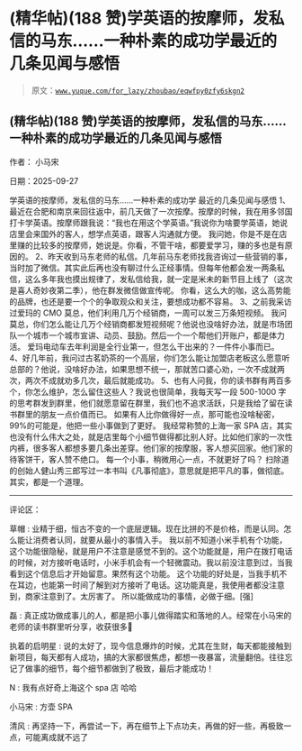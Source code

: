 # (精华帖)(188 赞)学英语的按摩师，发私信的马东……一种朴素的成功学最近的几条见闻与感悟

> 原文：[`www.yuque.com/for_lazy/zhoubao/eqwfpy0zfy6skgn2`](https://www.yuque.com/for_lazy/zhoubao/eqwfpy0zfy6skgn2)

## (精华帖)(188 赞)学英语的按摩师，发私信的马东……一种朴素的成功学最近的几条见闻与感悟

作者： 小马宋

日期：2025-09-27

学英语的按摩师，发私信的马东……一种朴素的成功学 最近的几条见闻与感悟
1、最近在合肥和南京来回往返中，前几天做了一次按摩。按摩的时候，我在用多邻国打卡学英语。按摩师跟我说：“我也在用这个学英语。”我说你为啥要学英语，她说店里会来国外的客人，想学点英语，跟客人沟通就方便。
我问她，你是不是在店里赚的比较多的按摩师，她说是。你看，不管干啥，都要爱学习，赚的多也是有原因的。
2、昨天收到马东老师的私信。几年前马东老师找我咨询过一些营销的事，当时加了微信。其实此后再也没有聊过什么正经事情。但每年他都会发一两条私信，这么多年我也摸出规律了，发私信给我，就一定是米未的新节目上线了（这次是喜人奇妙夜第二季），他在群发微信做宣传呢。
你看，这么大的咖，这么高势能的品牌，也还是要一个个的争取观众和关注，要想成功都不容易。
3、之前我采访过爱玛的 CMO 莫总，他们利用几万个经销商，一周可以发三万条短视频。
我问莫总，你们怎么能让几万个经销商都发短视频呢？他说也没啥好办法，就是市场团队一个城市一个城市宣讲、动员、鼓励。然后一个一个帮他们开账户，都是体力活。
爱玛电动车去年利润是全行业第一，但怎么干出来的？一件件小事而已。
4、好几年前，我问过古茗奶茶的一个高层，你们怎么能让加盟店老板这么愿意听总部的？他说，没啥好办法，如果思想不统一，那就苦口婆心劝，一次不成就两次，两次不成就劝多几次，最后就能成功。
5、也有人问我，你的读书群有两百多个，你怎么维护，怎么留住这些人？我说也很简单，我每天写一段 500-1000 字的思考群发到群里，他们就愿意留在群里，我们也不追求活跃，只是我给了留在读书群里的朋友一点价值而已。
如果有人比你做得好一点，那可能也没啥秘密，99%的可能是，他把一些小事做到了更好。
我经常称赞的上海一家 SPA 店，其实也没有什么伟大之处，就是店里每个小细节做得都比别人好。比如他们家的一次性内裤，很多客人都想多要几条出差穿。他们家的按摩服，客人想买回家。他们家的待客饼干，客人赞不绝口。
每一个小事，稍微用心一点，不就更好了吗？ 扫除道的创始人健山秀三郎写过一本书叫《凡事彻底》，意思就是把平凡的事，做彻底。 其实，都是一个道理。

* * *

评论区：

草帽 : 业精于细，恒古不变的一个底层逻辑。现在比拼的不是价格，而是认同。怎么能让消费者认同，就要从最小的事情入手。
我以前不知道小米手机有个功能，这个功能很隐秘，就是用户不注意是感觉不到的。这个功能就是，用户在拨打电话的时候，对方接听电话时，小米手机会有一个轻微震动。我以前没注意到过，当我看到这个信息后才开始留意。果然有这个功能。
这个功能的好处是，当我手机不在耳边，也能第一时间了解到对方接听了电话。这功能真是，我使用者都没注意到，商家注意到了。太厉害了。
所以能做成功的事情，必做于细。[强]

磊 : 真正成功做成事儿的人，都是把小事儿做得踏实和落地的人。经常在小马宋的老师的读书群里听分享，收获很多🌹

执着的启明星 : 说的太好了，现今信息爆炸的时候，尤其在生财，每天都能接触到新项目，每天都有人成功，搞的大家都很焦虑，都想一夜暴富，流量翻倍。往往忘记了做事的细节，每个细节都做到了极致，最后才能成功！

N : 我有点好奇上海这个 spa 店 哈哈

小马宋 : 方壶 SPA

清风 : 再坚持一下，再尝试一下，再在细节上下点功夫，再做的好一些，再极致一点，可能离成就不远了